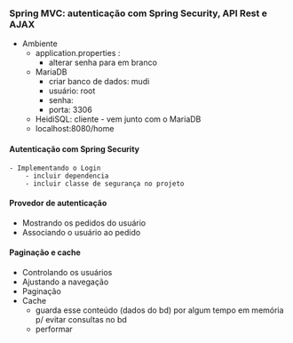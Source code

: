 ### Spring MVC: autenticação com Spring Security, API Rest e AJAX

- Ambiente
	- application.properties :
		- alterar senha para em branco
	- MariaDB
		- criar banco de dados: mudi		
		- usuário: root
		- senha:
		- porta: 3306 
	- HeidiSQL: cliente - vem junto com o MariaDB
	- localhost:8080/home

#### Autenticação com Spring Security
	- Implementando o Login
		- incluir dependencia
		- incluir classe de segurança no projeto
		
#### Provedor de autenticação

- Mostrando os pedidos do usuário
- Associando o usuário ao pedido

#### Paginação e cache

- Controlando os usuários
- Ajustando a navegação
- Paginação
- Cache
	- guarda esse conteúdo (dados do bd) por algum tempo em memória p/ evitar consultas no bd
	- performar
	